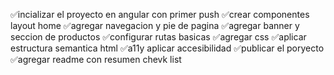 ✅incializar el proyecto en angular con primer push
✅crear componentes layout home
✅agregar navegacion y pie de pagina 
✅agregar banner y seccion de productos 
✅configurar rutas basicas 
✅agregar css 
✅aplicar estructura semantica html 
✅a11y aplicar accesibilidad 
✅publicar el poryecto 
✅agregar readme con resumen chevk list 